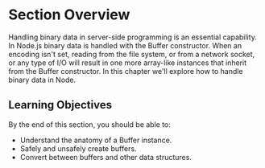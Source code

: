 # Section Overview

Handling binary data in server-side programming is an essential capability. In Node.js binary data is handled with the Buffer constructor. When an encoding isn't set, reading from the file system, or from a network socket, or any type of I/O will result in one more array-like instances that inherit from the Buffer constructor. In this chapter we'll explore how to handle binary data in Node.

## Learning Objectives

By the end of this section, you should be able to:

- Understand the anatomy of a Buffer instance.
- Safely and unsafely create buffers.
- Convert between buffers and other data structures.